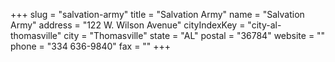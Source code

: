 +++
slug = "salvation-army"
title = "Salvation Army"
name = "Salvation Army"
address = "122 W. Wilson Avenue"
cityIndexKey = "city-al-thomasville"
city = "Thomasville"
state = "AL"
postal = "36784"
website = ""
phone = "334 636-9840"
fax = ""
+++
